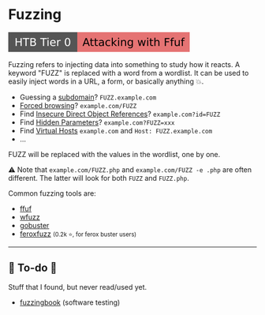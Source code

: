# Fuzzing

[![attacking_with_ffuf](../../../../_badges/htb/attacking_with_ffuf.svg)](https://academy.hackthebox.com/course/preview/attacking-web-applications-with-ffuf)

<div class="row row-cols-lg-2"><div>

Fuzzing refers to injecting data into something to study how it reacts. A keyword "FUZZ" is replaced with a word from a wordlist. It can be used to easily inject words in a URL, a form, or basically anything 💥.

* Guessing a [subdomain](/cybersecurity/red-team/s2.discovery/techniques/websites/subdomains.md)? `FUZZ.example.com`
* [Forced browsing](/cybersecurity/red-team/s2.discovery/techniques/websites/forced_browsing.md)? `example.com/FUZZ`
* Find [Insecure Direct Object References](/cybersecurity/red-team/s2.discovery/techniques/websites/idor.md)? `example.com?id=FUZZ`
* Find [Hidden Parameters](/cybersecurity/red-team/s2.discovery/techniques/websites/parameters.md)? `example.com?FUZZ=xxx`
* Find [Virtual Hosts](/cybersecurity/red-team/s2.discovery/techniques/websites/vhosts.md) `example.com` and `Host: FUZZ.example.com`
* ...

FUZZ will be replaced with the values in the wordlist, one by one.
</div><div>

⚠️ Note that `example.com/FUZZ.php` and `example.com/FUZZ -e .php` are often different. The latter will look for both `FUZZ` and `FUZZ.php`.

Common fuzzing tools are:

* [ffuf](/cybersecurity/red-team/tools/enumeration/web/ffuf.md)
* [wfuzz](/cybersecurity/red-team/tools/enumeration/web/wfuzz.md)
* [gobuster](/cybersecurity/red-team/tools/enumeration/web/gobuster.md#fuzzing)
* [feroxfuzz](https://github.com/epi052/feroxfuzz/) <small>(0.2k ⭐, for ferox buster users)</small>
</div></div>

<hr class="sep-both">

## 👻 To-do 👻

Stuff that I found, but never read/used yet.

<div class="row row-cols-lg-2"><div>

* [fuzzingbook](https://www.fuzzingbook.org/) (software testing)
</div><div>
</div></div>